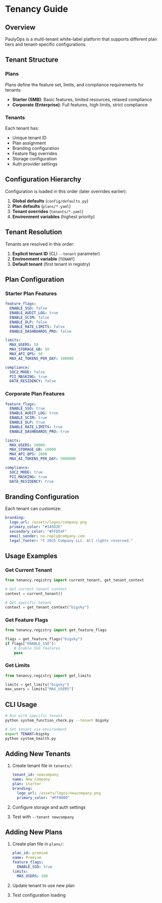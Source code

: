 # Tenancy Guide

## Overview

PaulyOps is a multi-tenant white-label platform that supports different plan tiers and tenant-specific configurations.

## Tenant Structure

### Plans

Plans define the feature set, limits, and compliance requirements for tenants:

- **Starter (SMB)**: Basic features, limited resources, relaxed compliance
- **Corporate (Enterprise)**: Full features, high limits, strict compliance

### Tenants

Each tenant has:
- Unique tenant ID
- Plan assignment
- Branding configuration
- Feature flag overrides
- Storage configuration
- Auth provider settings

## Configuration Hierarchy

Configuration is loaded in this order (later overrides earlier):

1. **Global defaults** (`config/defaults.py`)
2. **Plan defaults** (`plans/*.yaml`)
3. **Tenant overrides** (`tenants/*.yaml`)
4. **Environment variables** (highest priority)

## Tenant Resolution

Tenants are resolved in this order:

1. **Explicit tenant ID** (CLI `--tenant` parameter)
2. **Environment variable** (`TENANT`)
3. **Default tenant** (first tenant in registry)

## Plan Configuration

### Starter Plan Features

```yaml
feature_flags:
  ENABLE_SSO: false
  ENABLE_AUDIT_LOG: true
  ENABLE_SCIM: false
  ENABLE_DLP: false
  ENABLE_RATE_LIMITS: false
  ENABLE_DASHBOARDS_PRO: false

limits:
  MAX_USERS: 10
  MAX_STORAGE_GB: 50
  MAX_API_QPS: 50
  MAX_AI_TOKENS_PER_DAY: 100000

compliance:
  SOC2_MODE: false
  PII_MASKING: true
  DATA_RESIDENCY: false
```

### Corporate Plan Features

```yaml
feature_flags:
  ENABLE_SSO: true
  ENABLE_AUDIT_LOG: true
  ENABLE_SCIM: true
  ENABLE_DLP: true
  ENABLE_RATE_LIMITS: true
  ENABLE_DASHBOARDS_PRO: true

limits:
  MAX_USERS: 10000
  MAX_STORAGE_GB: 10000
  MAX_API_QPS: 2000
  MAX_AI_TOKENS_PER_DAY: 5000000

compliance:
  SOC2_MODE: true
  PII_MASKING: true
  DATA_RESIDENCY: true
```

## Branding Configuration

Each tenant can customize:

```yaml
branding:
  logo_url: /assets/logos/company.png
  primary_color: "#1A5D2E"
  secondary_color: "#FFD54F"
  email_sender: no-reply@company.com
  legal_footer: "© 2025 Company LLC. All rights reserved."
```

## Usage Examples

### Get Current Tenant

```python
from tenancy.registry import current_tenant, get_tenant_context

# Get current tenant context
context = current_tenant()

# Get specific tenant
context = get_tenant_context("bigsky")
```

### Get Feature Flags

```python
from tenancy.registry import get_feature_flags

flags = get_feature_flags("bigsky")
if flags["ENABLE_SSO"]:
    # Enable SSO features
    pass
```

### Get Limits

```python
from tenancy.registry import get_limits

limits = get_limits("bigsky")
max_users = limits["MAX_USERS"]
```

## CLI Usage

```bash
# Run with specific tenant
python system_function_check.py --tenant bigsky

# Set tenant via environment
export TENANT=bigsky
python system_health.py
```

## Adding New Tenants

1. Create tenant file in `tenants/`:
   ```yaml
   tenant_id: newcompany
   name: New Company
   plan: starter
   branding:
     logo_url: /assets/logos/newcompany.png
     primary_color: "#FF0000"
   ```

2. Configure storage and auth settings
3. Test with `--tenant newcompany`

## Adding New Plans

1. Create plan file in `plans/`:
   ```yaml
   plan_id: premium
   name: Premium
   feature_flags:
     ENABLE_SSO: true
   limits:
     MAX_USERS: 100
   ```

2. Update tenant to use new plan
3. Test configuration loading
